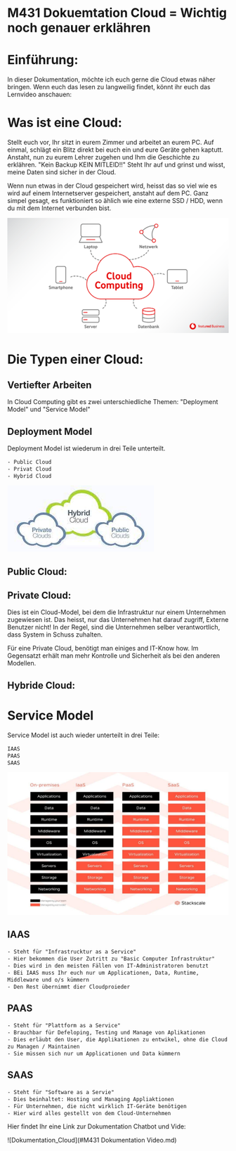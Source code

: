 # M431 Dokuemtation Cloud = Wichtig noch genauer erklähren


# Einführung:
In dieser Dokumentation, möchte ich euch gerne die Cloud etwas näher bringen. 
Wenn euch das lesen zu langweilig findet, könnt ihr euch das Lernvideo anschauen: 


# Was ist eine Cloud:  
Stellt euch vor, Ihr sitzt in eurem Zimmer und arbeitet an eurem PC. 
Auf einmal, schlägt ein Blitz direkt bei euch ein und eure Geräte gehen kaptutt. 
Anstaht, nun zu eurem Lehrer zugehen und Ihm die Geschichte zu erklähren. "Kein Backup KEIN MITLEID!!"
Steht Ihr auf und grinst und wisst, meine Daten sind sicher in der Cloud. 

Wenn nun etwas in der Cloud gespeichert wird, heisst das so viel wie es wird auf einem Internetserver gespeichert, anstaht auf dem PC. 
Ganz simpel gesagt, es funktioniert so ählich wie eine externe SSD / HDD, wenn du mit dem Internet verbunden bist.  


![Hier sollte ein Bild stehen](Images/01CloudComputing-01.jpg )


# Die Typen einer Cloud: 
## Vertiefter Arbeiten

In Cloud Computing gibt es zwei unterschiedliche Themen: 
"Deployment Model" und "Service Model"

## Deployment Model   
Deployment Model ist wiederum in drei Teile unterteilt. 

    - Public Cloud 
    - Privat Cloud 
    - Hybrid Cloud 


![Hier sollte ein Bild stehen](Images/Public_Private.jpg)

 
## Public Cloud: 

## Private Cloud:   
Dies ist ein Cloud-Model, bei dem die Infrastruktur nur einem Unternehmen zugewiesen ist. Das heisst, nur das Unternehmen hat darauf zugriff, Externe Benutzer nicht! 
In der Regel, sind die Unternehmen selber verantwortlich, dass System in Schuss zuhalten. 

Für eine Private Cloud, benötigt man einiges and IT-Know how. Im Gegensatzt erhält man mehr Kontrolle und Sicherheit als bei den anderen Modellen.  

## Hybride Cloud: 


# Service Model
Service Model ist auch wieder unterteilt in drei Teile:      
    
    IAAS 
    PAAS
    SAAS

![Hier sollte ein Bild stehen](Images/IAAS_PAAS_SAAS.jpg)


## IAAS 

    - Steht für "Infrastrucktur as a Service"
    - Hier bekommen die User Zutritt zu "Basic Computer Infrastruktur"
    - Dies wird in den meisten Fällen von IT-Administratoren benutzt
    - BEi IAAS muss Ihr euch nur um Applicationen, Data, Runtime, Middleware und o/s kümmern 
    - Den Rest übernimmt dier Cloudproieder

## PAAS
    - Steht für "Plattform as a Service"
    - Brauchbar für Defeloping, Testing und Manage von Aplikationen
    - Dies erläubt den User, die Applikationen zu entwikel, ohne die Cloud zu Managen / Maintainen
    - Sie müssen sich nur um Applicationen und Data kümmern 

## SAAS
    - Steht für "Software as a Servie"
    - Dies beinhaltet: Hosting und Managing Appliaktionen 
    - Für Unternehmen, die nicht wirklich IT-Geräte benötigen
    - Hier wird alles gestellt von dem Cloud-Unternehmen 




Hier findet Ihr eine Link zur Dokumentation Chatbot und Vide: 

![Dokumentation_Cloud](#M431 Dokumentation Video.md)
